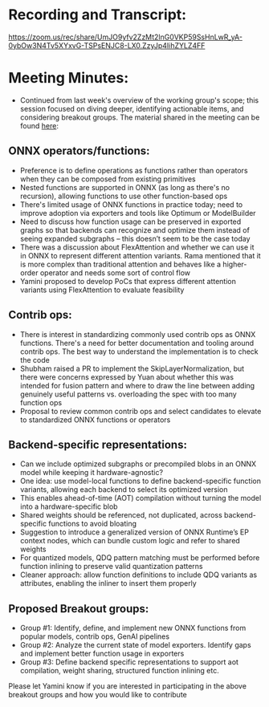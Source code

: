 # Recording and Transcript:

https://zoom.us/rec/share/UmJO9yfv2ZzMt2lnG0VKP59SsHnLwR_yA-0ybOw3N4Tv5XYxvG-TSPsENJC8-LX0.ZzyJp4IihZYLZ4FF

# Meeting Minutes:

- Continued from last week's overview of the working group's scope; this session focused on diving deeper, identifying actionable items, and considering breakout groups. The material shared in the meeting can be found [here](https://docs.google.com/presentation/d/1PYAHauEVhhdTuKMYiOsOjOVz6u8OzWka/edit?slide=id.g34f6d699a61_0_0#slide=id.g34f6d699a61_0_0): 

## ONNX operators/functions:
- Preference is to define operations as functions rather than operators when they can be composed from existing primitives
- Nested functions are supported in ONNX (as long as there's no recursion), allowing functions to use other function-based ops
- There's limited usage of ONNX functions in practice today; need to improve adoption via exporters and tools like Optimum or ModelBuilder
- Need to discuss how function usage can be preserved in exported graphs so that backends can recognize and optimize them instead of seeing expanded subgraphs – this doesn’t seem to be the case today
- There was a discussion about FlexAttention and whether we can use it in ONNX to represent different attention variants. Rama mentioned that it is more complex than traditional attention and behaves like a higher-order operator and needs some sort of control flow
- Yamini proposed to develop PoCs that express different attention variants using FlexAttention to evaluate feasibility

## Contrib ops:
- There is interest in standardizing commonly used contrib ops as ONNX functions. There's a need for better documentation and tooling around contrib ops. The best way to understand the implementation is to check the code
- Shubham raised a PR to implement the SkipLayerNormalization, but there were concerns expressed by Yuan about whether this was intended for fusion pattern and where to draw the line between adding genuinely useful patterns vs. overloading the spec with too many function ops
- Proposal to review common contrib ops and select candidates to elevate to standardized ONNX functions or operators

## Backend-specific representations:
- Can we include optimized subgraphs or precompiled blobs in an ONNX model while keeping it hardware-agnostic?
- One idea: use model-local functions to define backend-specific function variants, allowing each backend to select its optimized version
- This enables ahead-of-time (AOT) compilation without turning the model into a hardware-specific blob
- Shared weights should be referenced, not duplicated, across backend-specific functions to avoid bloating
- Suggestion to introduce a generalized version of ONNX Runtime’s EP context nodes, which can bundle custom logic and refer to shared weights
- For quantized models, QDQ pattern matching must be performed before function inlining to preserve valid quantization patterns
- Cleaner approach: allow function definitions to include QDQ variants as attributes, enabling the inliner to insert them properly

## Proposed Breakout groups:
- Group #1: Identify, define, and implement new ONNX functions from popular models, contrib ops, GenAI pipelines
- Group #2: Analyze the current state of model exporters. Identify gaps and implement better function usage in exporters
- Group #3: Define backend specific representations to support aot compilation, weight sharing, structured function inlining etc.

Please let Yamini know if you are interested in participating in the above breakout groups and how you would like to contribute
